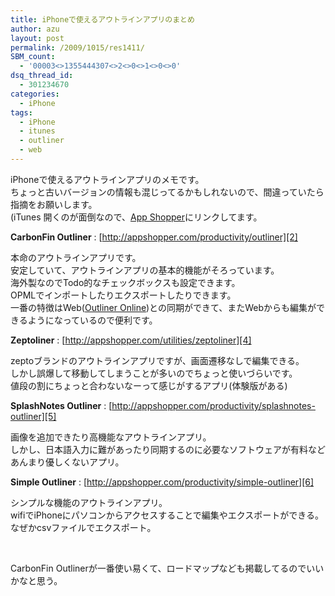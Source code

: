 ```yaml
---
title: iPhoneで使えるアウトラインアプリのまとめ
author: azu
layout: post
permalink: /2009/1015/res1411/
SBM_count:
  - '00003<>1355444307<>2<>0<>1<>0<>0'
dsq_thread_id:
  - 301234670
categories:
  - iPhone
tags:
  - iPhone
  - itunes
  - outliner
  - web
---
```

iPhoneで使えるアウトラインアプリのメモです。  
ちょっと古いバージョンの情報も混じってるかもしれないので、間違っていたら指摘をお願いします。  
(iTunes 開くのが面倒なので、[App Shopper][1]にリンクしてます。

**CarbonFin Outliner**
:   [http://appshopper.com/productivity/outliner][2]

本命のアウトラインアプリです。  
安定していて、アウトラインアプリの基本的機能がそろっています。  
海外製なのでTodo的なチェックボックスも設定できます。  
OPMLでインポートしたりエクスポートしたりできます。  
一番の特徴はWeb([Outliner Online][3])との同期ができて、またWebからも編集ができるようになっているので便利です。

**Zeptoliner**
:   [http://appshopper.com/utilities/zeptoliner][4]

zeptoブランドのアウトラインアプリですが、画面遷移なしで編集できる。  
しかし誤爆して移動してしまうことが多いのでちょっと使いづらいです。  
値段の割にちょっと合わないなーって感じがするアプリ(体験版がある)

**SplashNotes Outliner**
:   [http://appshopper.com/productivity/splashnotes-outliner][5]

画像を追加できたり高機能なアウトラインアプリ。   
しかし、日本語入力に難があったり同期するのに必要なソフトウェアが有料など  
あんまり優しくないアプリ。

**Simple Outliner**
:   [http://appshopper.com/productivity/simple-outliner][6]

シンプルな機能のアウトラインアプリ。  
wifiでiPhoneにパソコンからアクセスすることで編集やエクスポートができる。  
なぜかcsvファイルでエクスポート。

<br class="spacer_" />

CarbonFin Outlinerが一番使い易くて、ロードマップなども掲載してるのでいいかなと思う。

<br class="spacer_" />

<br class="spacer_" />

<br class="spacer_" />

<br class="spacer_" />

 [1]: http://appshopper.com/
 [2]: http://appshopper.com/productivity/outliner "CarbonFin Outliner"
 [3]: http://outliner.carbonfin.com/
 [4]: http://appshopper.com/utilities/zeptoliner "Zeptoliner"
 [5]: http://appshopper.com/productivity/splashnotes-outliner "SplashNotes Outliner"
 [6]: http://appshopper.com/productivity/simple-outliner "Simple Outliner"